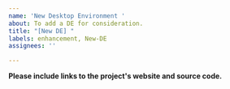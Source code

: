 ```yaml
---
name: 'New Desktop Environment '
about: To add a DE for consideration.
title: "[New DE] "
labels: enhancement, New-DE
assignees: ''

---
```


**Please include links to the project's website and source code.**
